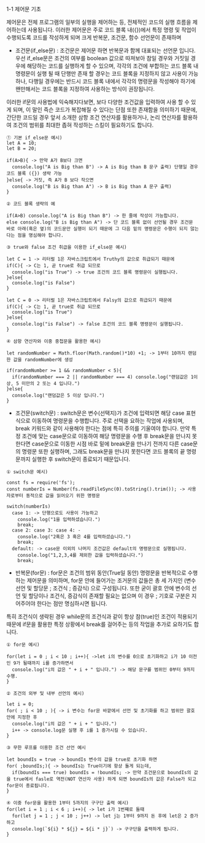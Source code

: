 1-1 제어문 기초

제어문은 전체 프로그램의 일부의 실행을 제어하는 등, 전체적인 코드의 실행 흐름을 제어하는데 사용됩니다. 이러한 제어문은 주로 코드 블록 내({})에서 특정 명령 및 작업이 수행되도록 코드를 작성하게 되며 크게 반복문, 조건문, 함수 선언문이 존재하며

- 조건문(if_else문) : 조건문은 제어문 하면 반복문과 함께 대표되는 선언문 입니다. 우선 if_else문은 조건의 여부를 boolean 값으로 따져보아 참일 경우와 거짓일 경우에 해당하는 코드를 실행하게 할 수 있으며, 각각의 조건에 부합하는 코드 블록 내 명령문이 실행 될 때 단행만 존재 할 경우는 코드 블록을 지정하지 않고 사용이 가능하나, 다행일 경우에는 반드시 코드 블록 내에서 각각의 명령문을 작성해야 하기에 왠만해서는 코드 블록을 지정하여 사용하는 방식이 권장됩니다. 

이러한 if문의 사용법에 익숙해지다보면, 보다 다양한 조건값을 입력하여 사용 할 수 있게 되며, 이 말인 즉슨 코드가 복잡해질 수 있다는 단점 또한 존재함을 의미하기 때문에, 간단한 코드일 경우 앞서 소개한 삼항 조건 연산자를 활용하거나, 논리 연산자를 활용하여 조건의 범위를 최대한 좁혀 작성하는 스킬이 필요하기도 합니다.



```
① 기본 if_else문 예시)
let A = 10;
let B = 20;

if(A>B){ -> 만약 A가 B보다 크면
  console.log("A is Big than B") -> A is Big than B 문구 출력) 단행일 경우 코드 블록 ({}) 생략 가능
}else{ -> 거짓, 즉 A가 B 보다 작으면
  console.log("B is Big than A") -> B is Big than A 문구 출력) 
}

② 코드 블록 생략의 예

if(A>B) console.log("A is Big than B") -> 한 줄에 작성이 가능합니다.
else console.log("B is Big than A") -> 단 코드 블록 없이 선언될 경우 조건문 바로 아래(혹은 옆)의 코드문만 실행이 되기 때문에 그 다음 밑의 명령문은 수행이 되지 않는다는 점을 명심해야 합니다.

③ true와 false 조건 취급을 이용한 if_else문 예시)

let C = 1 -> 리터럴 1은 자바스크립트에서 Truthy의 값으로 취급되기 때문에
if(C){ -> C는 1, 곧 true로 취급 되므로
  console.log("is True") -> true 조건의 코드 블록 명령문이 실행됩니다.
}else{
  console.log("is False")
}

let C = 0 -> 리터럴 1은 자바스크립트에서 Falsy의 값으로 취급되기 때문에
if(C){ -> C는 1, 곧 true로 취급 되므로
  console.log("is True") 
}else{
  console.log("is False") -> false 조건의 코드 블록 명령문이 실행됩니다.
}

④ 삼항 연산자와 이중 중첩문을 활용한 예시)

let randomNumber = Math.floor(Math.random()*10) +1; -> 1부터 10까지 랜덤한 값을 randomNumber에 생성

if(randomNumber >= 1 && randomNumber < 5){
  if(randomNumber === 2 || randomNumber === 4) console.log("랜덤값은 1이상, 5 미만의 2 또는 4 입니다.")
}else{
  console.log("랜덤값은 5 이상 입니다.")
}

```

- 조건문(switch문) : switch문은 변수(선택지)가 조건에 입력되면 해당 case 표현식으로 이동하여 명령문을 수행합니다. 주로 선택을 요하는 작업에 사용되며, break 키워드와 같이 사용해야 한다는 점에 특히 주의를 기울여야 합니다. 만약 특정 조건에 맞는 case문으로 이동하여 해당 명령문을 수행 후 break문을 만나지 못한다면 case문으로 이동한 시점 바로 밑에 break문을 만나기 전까지 다른 case문의 명령문 또한 실행하며, 그래도 break문을 만나지 못한다면 코드 블록의 끝 명령문까지 실행한 후 switch문이 종료되기 때문입니다.

```
① switch문 예시)

const fs = require('fs');
const numberIs = Number(fs.readFileSync(0).toString().trim()); -> 사용자로부터 동적으로 값을 읽어오기 위한 명령문

switch(numberIs)
  case 1: -> 단행으로도 사용이 가능하고
    console.log("1을 입력하셨습니다.")
    break;
  case 2: case 3: case 4: -
    console.log("2혹은 3 혹은 4를 입력하셨습니다.")
    break;
  default: -> case문 이외의 나머지 조건값은 default의 명령문으로 실행됩니다.
    console.log("1,2,3,4를 제외한 값을 입력하셨습니다.")
    break;
```

- 반복문(for문) : for문은 조건의 범위 동안(True일 동안) 명령문을 반복적으로 수행하는 제어문을 의미하며, for문 안에 들어가는 조거문의 값들은 총 세 가지인 (변수 선언 및 할당문 ; 조건식 ; 증감식) 으로 구성됩니다. 또한 굳이 괄호 안에 변수의 선언 및 할당이나 조건식, 증감식이 존재할 필요는 없으며 이 경우 ; 기호로 구분은 지어주어야 한다는 점만 명심하시면 됩니다. 

특히 조건식이 생략된 경우 while문의 조건식과 같이 항상 참(true)인 조건이 적용되기 때문에 if문을 활용한 특정 상황에서 break를 걸어주는 등의 작업을 추가로 요하기도 합니다.

```
① for문 예시)

for(let i = 0 ; i < 10 ; i++){ ->let i의 변수를 0으로 초기화하고 i가 10 이전인 9가 될때까지 i를 증가하면서
  console.log("i의 값은 " + i + " 입니다.") -> 해당 문구를 범위인 0부터 9까지 수행.
} 

② 조건의 외부 및 내부 선언의 예시)

let i = 0;
for( ; i < 10 ; ){ -> i 변수는 for문 바깥에서 선언 및 초기화를 하고 범위만 괄호 안에 지정한 후
  console.log("i의 값은 " + i + " 입니다.")
  i++ -> console.log문 실행 후 i를 1 증가시킬 수 있습니다.
} 

③ 무한 루프를 이용한 조건 선언 예시

let boundIs = true -> boundIs 변수의 값을 true로 초기화 하면
for( ;boundIs;){ -> boundIs는 True이기에 항상 돌게 되는데,
  if(boundIs === true) boundIs = !boundIs; -> 만약 조건문으로 boundIs의 값을 true에서 fasle로 역전(NOT 연산자 사용) 하게 되면 boundIs의 값은 False가 되고 for문이 종료됩니다.
} 

④ 이중 for문을 활용한 1부터 5까지의 구구단 출력 예시)
for(let i = 1 ; i < 6 ; i++){ -> let i가 1번쨰로 돌때 
  for(let j = 1 ; j < 10 ; j++) -> let j는 1부터 9까지 돈 후에 let은 2 증가하고 
  console.log(`${i} * ${j} = ${i * j}`) -> 구구단을 출력하게 됩니다.
}

```